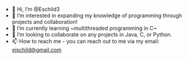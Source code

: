 - 👋 Hi, I’m @Eschild3
- 👀 I’m interested in expanding my knowledge of programming through projects and collaboration!
- 🌱 I’m currently learning ~multithreaded programming in C~
- 💞️ I’m looking to collaborate on any projects in Java, C, or Python.
- 📫 How to reach me - you can reach out to me via my email: ejschild@gmail.com
